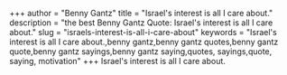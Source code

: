 +++
author = "Benny Gantz"
title = "Israel's interest is all I care about."
description = "the best Benny Gantz Quote: Israel's interest is all I care about."
slug = "israels-interest-is-all-i-care-about"
keywords = "Israel's interest is all I care about.,benny gantz,benny gantz quotes,benny gantz quote,benny gantz sayings,benny gantz saying,quotes, sayings,quote, saying, motivation"
+++
Israel's interest is all I care about.
